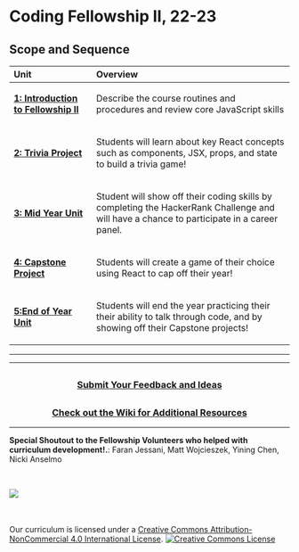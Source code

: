 # Coding Fellowship II, 22-23

## Scope and Sequence

| Unit                                                                                        | Overview                                                                                                                                                                                                                                                                                                                                                                                 |
| :------------------------------------------------------------------------------------------ | :--------------------------------------------------------------------------------------------------------------------------------------------------------------------------------------------------------------------------------------------------------------------------------------------------------------------------------------------------------------------------------------- |
| [**1: Introduction to Fellowship II**](units/unit1)| <p>Describe the course routines and procedures and review core JavaScript skills</p>|                                                                                                                                                                                                             
| [**2: Trivia Project**](units/unit3)| <p> Students will learn about key React concepts such as components, JSX, props, and state to build a trivia game! </p>|
| [**3: Mid Year Unit**](units/midYearUnit)| <p>Student will show off their coding skills by completing the HackerRank Challenge and will have a chance to participate in a career panel.</p>|     
| [**4: Capstone Project**](units/unit4)| <p>Students will create a game of their choice using React to cap off their year! </p>|
| [**5:End of Year Unit**](units/eoyunit)| <p> Students will end the year practicing their their ability to talk through code, and by showing off their Capstone projects!|

---

---
## <h3 align="center"><a href="https://docs.google.com/forms/d/e/1FAIpQLSc4oUNSthmU63TqlzUOOWd3buX3tGVIPRNDm0tsLB_nOONRLQ/viewform">Submit Your Feedback and Ideas</a></h3>

## <h3 align="center"><a href="https://github.com/itscodenation/curriculum-22-23/wiki">Check out the Wiki for Additional Resources</a></h3>

---

**Special Shoutout to the Fellowship Volunteers who helped with curriculum development!.**:
Faran Jessani, 
Matt Wojcieszek, 
Yining Chen, 
Nicki Anselmo

<br>
<p> <img src="https://i.imgur.com/lYodTLP.png?1" ></p>

<br>
<br>
Our curriculum is licensed under a <a rel="license" href="http://creativecommons.org/licenses/by-nc/4.0/">Creative Commons Attribution-NonCommercial 4.0 International License</a>.
<a rel="license" href="http://creativecommons.org/licenses/by-nc/4.0/"><img alt="Creative Commons License" style="border-width:0" src="https://i.creativecommons.org/l/by-nc/4.0/88x31.png" /></a>
